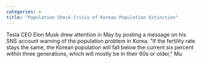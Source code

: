 ```yaml
---
categories: e
title: "Population Shock Crisis of Koreas Population Extinction"
---
```

Tesla CEO Elon Musk drew attention in May by posting a message on his SNS account warning of the population problem in Korea. "If the fertility rate stays the same, the Korean population will fall below the current six percent within three generations, which will mostly be in their 60s or older," Mu